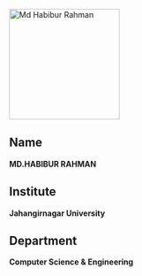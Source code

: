 <img src="../Images/Habib_image.jpg" alt="Md Habibur Rahman" width="200"/> <br>
## Name <br>
**MD.HABIBUR RAHMAN**
## Institute <br>
**Jahangirnagar University**
## Department <br>
**Computer Science & Engineering**
